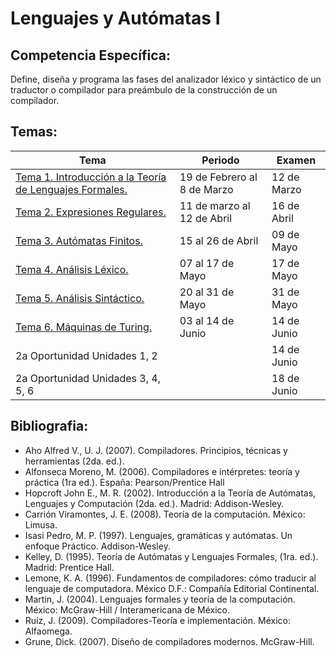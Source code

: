 # Lenguajes y Autómatas I

## **Competencia Específica:**

Define, diseña y programa las fases del analizador léxico y sintáctico de un traductor o compilador para preámbulo de la construcción de un compilador.

## Temas:


| Tema                                                                     | Periodo                     | Examen      |
| ------------------------------------------------------------------------ | --------------------------- | ----------- |
| [Tema 1. Introducción a la Teoría de Lenguajes Formales.](Tema1/tema1.md) | 19 de Febrero al 8 de Marzo | 12 de Marzo |
| [Tema 2. Expresiones Regulares.](Tema2/tema2.md)                          | 11 de marzo al 12 de Abril  | 16 de Abril |
| [Tema 3. Autómatas Finitos.](Tema3/tema3.md)                              | 15 al 26 de Abril           | 09 de Mayo |
| [Tema 4. Análisis Léxico.](Tema4/tema4.md)                                | 07 al 17 de Mayo   | 17 de Mayo  |
| [Tema 5. Análisis Sintáctico.](Tema5/tema5.md)                            | 20 al 31 de Mayo   | 31 de Mayo |
| [Tema 6. Máquinas de Turing.](Tema6/tema6.md)                             | 03 al 14 de Junio           | 14 de Junio |
| 2a Oportunidad        Unidades 1, 2                                       |                             | 14 de Junio |
| 2a Oportunidad        Unidades 3, 4, 5, 6                                 |                             | 18 de Junio |


## Bibliografia:

* Aho Alfred V., U. J. (2007). Compiladores. Principios, técnicas y herramientas (2da. ed.).
* Alfonseca Moreno, M. (2006). Compiladores e intérpretes: teoría y práctica (1ra ed.). España: Pearson/Prentice Hall
* Hopcroft John E., M. R. (2002). Introducción a la Teoría de Autómatas, Lenguajes y Computación (2da. ed.). Madrid: Addison-Wesley.
* Carrión Viramontes, J. E. (2008). Teoría de la computación. México: Limusa.
* Isasi Pedro, M. P. (1997). Lenguajes, gramáticas y autómatas. Un enfoque Práctico.
  Addison-Wesley.
* Kelley, D. (1995). Teoría de Autómatas y Lenguajes Formales, (1ra. ed.). Madrid:
  Prentice Hall.
* Lemone, K. A. (1996). Fundamentos de compiladores: cómo traducir al lenguaje de
  computadora. México D.F.: Compañía Editorial Continental.
* Martin, J. (2004). Lenguajes formales y teoría de la computación. México: McGraw-Hill /
  Interamericana de México.
* Ruíz, J. (2009). Compiladores-Teoría e implementación. México: Alfaomega.
* Grune, Dick. (2007). Diseño de compiladores modernos. McGraw-Hill.

